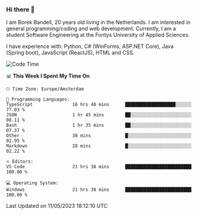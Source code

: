 ### Hi there 👋

I am Borek Bandell, 20 years old living in the Netherlands. I am interested in general programming/coding and web development. Currently, I am a student Software Engineering at the Fontys University of Applied Sciences.

I have experience with: Python, C# (WinForms, ASP.NET Core), Java (Spring boot), JavaScript (ReactJS), HTML and CSS.

<!--START_SECTION:waka-->
![Code Time](http://img.shields.io/badge/Code%20Time-562%20hrs%204%20mins-blue)

📊 **This Week I Spent My Time On** 

```text
🕑︎ Time Zone: Europe/Amsterdam

💬 Programming Languages: 
TypeScript               16 hrs 40 mins      ███████████████████░░░░░░   77.03 % 
JSON                     1 hr 45 mins        ██░░░░░░░░░░░░░░░░░░░░░░░   08.11 % 
Bash                     1 hr 35 mins        ██░░░░░░░░░░░░░░░░░░░░░░░   07.37 % 
Other                    38 mins             █░░░░░░░░░░░░░░░░░░░░░░░░   02.95 % 
Markdown                 28 mins             █░░░░░░░░░░░░░░░░░░░░░░░░   02.22 % 

🔥 Editors: 
VS Code                  21 hrs 38 mins      █████████████████████████   100.00 % 

💻 Operating System: 
Windows                  21 hrs 38 mins      █████████████████████████   100.00 % 
```


 Last Updated on 11/05/2023 18:12:10 UTC
<!--END_SECTION:waka-->

<!--**tcBorek2002/tcBorek2002** is a ✨ _special_ ✨ repository because its `README.md` (this file) appears on your GitHub profile.

Here are some ideas to get you started:

- 🔭 I’m currently working on ...
- 🌱 I’m currently learning ...
- 👯 I’m looking to collaborate on ...
- 🤔 I’m looking for help with ...
- 💬 Ask me about ...
- 📫 How to reach me: ...
- 😄 Pronouns: ...
- ⚡ Fun fact: ...
-->
